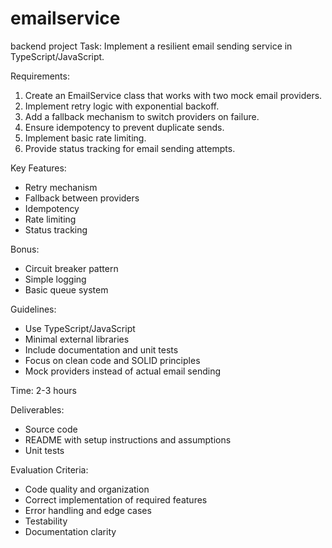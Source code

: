 # emailservice
backend project
Task:
Implement a resilient email sending service in TypeScript/JavaScript.

Requirements:
1. Create an EmailService class that works with two mock email providers.
2. Implement retry logic with exponential backoff.
3. Add a fallback mechanism to switch providers on failure.
4. Ensure idempotency to prevent duplicate sends.
5. Implement basic rate limiting.
6. Provide status tracking for email sending attempts.

Key Features:
- Retry mechanism
- Fallback between providers
- Idempotency
- Rate limiting
- Status tracking

Bonus:
- Circuit breaker pattern
- Simple logging
- Basic queue system

Guidelines:
- Use TypeScript/JavaScript
- Minimal external libraries
- Include documentation and unit tests
- Focus on clean code and SOLID principles
- Mock providers instead of actual email sending

Time: 2-3 hours

Deliverables:
- Source code
- README with setup instructions and assumptions
- Unit tests

Evaluation Criteria:
- Code quality and organization
- Correct implementation of required features
- Error handling and edge cases
- Testability
- Documentation clarity
